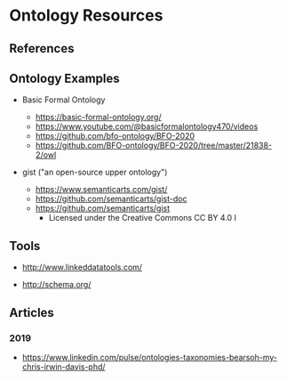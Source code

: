 
# Ontology Resources

## References

## Ontology Examples

- Basic Formal Ontology
  + https://basic-formal-ontology.org/
  + https://www.youtube.com/@basicformalontology470/videos 
  + https://github.com/bfo-ontology/BFO-2020
  + https://github.com/BFO-ontology/BFO-2020/tree/master/21838-2/owl


- gist ("an open-source upper ontology")
  + https://www.semanticarts.com/gist/  
  + https://github.com/semanticarts/gist-doc
  + https://github.com/semanticarts/gist 
    * Licensed under the Creative Commons CC BY 4.0 l


## Tools

- http://www.linkeddatatools.com/

- http://schema.org/




## Articles

### 2019 
- https://www.linkedin.com/pulse/ontologies-taxonomies-bearsoh-my-chris-irwin-davis-phd/

